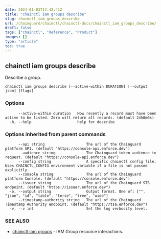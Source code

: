 ```yaml
---
date: 2024-01-03T17:42:41Z
title: "chainctl iam groups describe"
slug: chainctl_iam_groups_describe
url: /chainguard/chainctl/chainctl-docs/chainctl_iam_groups_describe/
draft: false
tags: ["chainctl", "Reference", "Product"]
images: []
type: "article"
toc: true
---
```

## chainctl iam groups describe

Describe a group.

```
chainctl iam groups describe [--active-within DURATION] [--output json] [flags]
```

### Options

```
      --active-within duration   How recently a record must have been active to be listed. Zero will return all records. (default 24h0m0s)
  -h, --help                     help for describe
```

### Options inherited from parent commands

```
      --api string                   The url of the Chainguard platform API. (default "https://console-api.enforce.dev")
      --audience string              The Chainguard token audience to request. (default "https://console-api.enforce.dev")
      --config string                A specific chainctl config file. Uses CHAINCTL_CONFIG environment variable if a file is not passed explicitly.
      --console string               The url of the Chainguard platform Console. (default "https://console.enforce.dev")
      --issuer string                The url of the Chainguard STS endpoint. (default "https://issuer.enforce.dev")
  -o, --output string                Output format. One of: ["", "json", "id", "table", "terse", "tree", "wide"]
      --timestamp-authority string   The url of the Chainguard Timestamp Authority endpoint. (default "https://tsa.enforce.dev")
  -v, --v int                        Set the log verbosity level.
```

### SEE ALSO

* [chainctl iam groups](/chainguard/chainctl/chainctl-docs/chainctl_iam_groups/)	 - IAM Group resource interactions.

